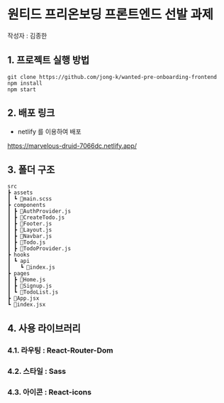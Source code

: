 # 원티드 프리온보딩 프론트엔드 선발 과제
작성자 : 김종한
## 1. 프로젝트 실행 방법
```
git clone https://github.com/jong-k/wanted-pre-onboarding-frontend
npm install
npm start
```
## 2. 배포 링크
- netlify 를 이용하여 배포


https://marvelous-druid-7066dc.netlify.app/

## 3. 폴더 구조
```
src
┣ assets
┃ ┗ 📜main.scss
┣ components
┃ ┣ 📜AuthProvider.js
┃ ┣ 📜CreateTodo.js
┃ ┣ 📜Footer.js
┃ ┣ 📜Layout.js
┃ ┣ 📜Navbar.js
┃ ┣ 📜Todo.js
┃ ┣ 📜TodoProvider.js
┣ hooks
┃ ┗ api
┃   ┗ 📜index.js
┣ pages
┃ ┣ 📜Home.js
┃ ┣ 📜Signup.js
┃ ┗ 📜TodoList.js
┣ 📜App.jsx
┗ 📜index.jsx
```

## 4. 사용 라이브러리
### 4.1. 라우팅 : React-Router-Dom
### 4.2. 스타일 : Sass
### 4.3. 아이콘 : React-icons
